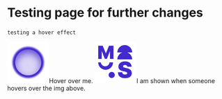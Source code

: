 # Testing page for further changes

`testing a hover effect`

<div style="width=100%">
    <img src="../../images/Logos/Marius_logo.png" class="effect">Hover over me.</img>
    <img src="../../images/Logos/MariusLogo3.png" class="hide">I am shown when someone hovers over the img above.</img>
</div>
